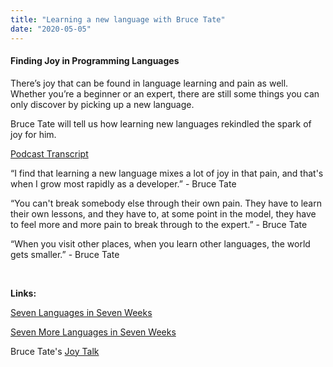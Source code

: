 ```yaml
---
title: "Learning a new language with Bruce Tate"
date: "2020-05-05"
---
```


#### Finding Joy in Programming Languages

There’s joy that can be found in language learning and pain as well. Whether you’re a beginner or an expert, there are still some things you can only discover by picking up a new language. 

Bruce Tate will tell us how learning new languages rekindled the spark of joy for him.

[Podcast Transcript](https://corecursive.com/051-bruce-tate-language-learning/)

“I find that learning a new language mixes a lot of joy in that pain, and that's when I grow most rapidly as a developer.” - Bruce Tate

“You can't break somebody else through their own pain. They have to learn their own lessons, and they have to, at some point in the model, they have to feel more and more pain to break through to the expert.” - Bruce Tate

“When you visit other places, when you learn other languages, the world gets smaller.” - Bruce Tate

 

**Links:**

[Seven Languages in Seven Weeks](https://www.amazon.com/Seven-Languages-Weeks-Programming-Programmers-ebook/dp/B00AYQNR46/ref=sr_1_1?crid=2C3PVCEM6IW1I&dchild=1&keywords=seven+languages+in+seven+weeks&qid=1585511803&s=books&sprefix=seven+language%2Cstripbooks-intl-ship%2C213&sr=1-1)

[Seven More Languages in Seven Weeks](https://www.amazon.com/Seven-More-Languages-Weeks-Shaping-ebook/dp/B00RW8XFUK/ref=sr_1_7?dchild=1&qid=1585511762&refinements=p_27%3ABruce+A.+Tate&s=books&sr=1-7&text=Bruce+A.+Tate)

Bruce Tate's [Joy Talk](https://www.youtube.com/watch?v=rDLq9hFRWBw)

